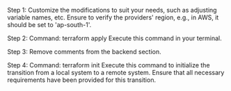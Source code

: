 Step 1:
Customize the modifications to suit your needs, such as adjusting variable names, etc. Ensure to verify the providers' region, e.g., in AWS, it should be set to 'ap-south-1'.

Step 2:
Command: terraform apply
Execute this command in your terminal.

Step 3:
Remove comments from the backend section.

Step 4:
Command: terraform init
Execute this command to initialize the transition from a local system to a remote system. Ensure that all necessary requirements have been provided for this transition.